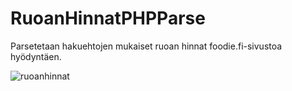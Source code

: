 # RuoanHinnatPHPParse

Parsetetaan hakuehtojen mukaiset ruoan hinnat foodie.fi-sivustoa hyödyntäen.

![ruoanhinnat](https://user-images.githubusercontent.com/77782555/109621840-2396a580-7b44-11eb-9920-6817187f37a9.png)
